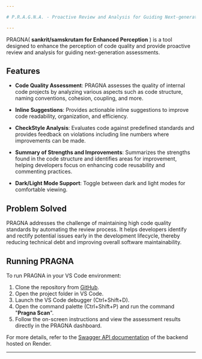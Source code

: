 ```yaml
---

# P.R.A.G.N.A. - Proactive Review and Analysis for Guiding Next-generation Assessments

---
```


PRAGNA( **sankrit/samskrutam for Enhanced Perception** ) is a tool designed to enhance the perception of code quality and provide proactive review and analysis for guiding next-generation assessments.

## Features

- **Code Quality Assessment**: PRAGNA assesses the quality of internal code projects by analyzing various aspects such as code structure, naming conventions, cohesion, coupling, and more.
  
- **Inline Suggestions**: Provides actionable inline suggestions to improve code readability, organization, and efficiency.
  
- **CheckStyle Analysis**: Evaluates code against predefined standards and provides feedback on violations including line numbers where improvements can be made.
  
- **Summary of Strengths and Improvements**: Summarizes the strengths found in the code structure and identifies areas for improvement, helping developers focus on enhancing code reusability and commenting practices.
  
- **Dark/Light Mode Support**: Toggle between dark and light modes for comfortable viewing.

## Problem Solved

PRAGNA addresses the challenge of maintaining high code quality standards by automating the review process. It helps developers identify and rectify potential issues early in the development lifecycle, thereby reducing technical debt and improving overall software maintainability.

## Running PRAGNA

To run PRAGNA in your VS Code environment:

1. Clone the repository from [GitHub]([https://github.com/your-repo-url](https://github.com/Aayush771/RenderConfig)).
2. Open the project folder in VS Code.
3. Launch the VS Code debugger (Ctrl+Shift+D).
4. Open the command palette (Ctrl+Shift+P) and run the command "**Pragna Scan**".
5. Follow the on-screen instructions and view the assessment results directly in the PRAGNA dashboard.

For more details, refer to the [Swagger API documentation](https://renderconfig-jjux.onrender.com/swagger-ui/index.html) of the backend hosted on Render.

---
